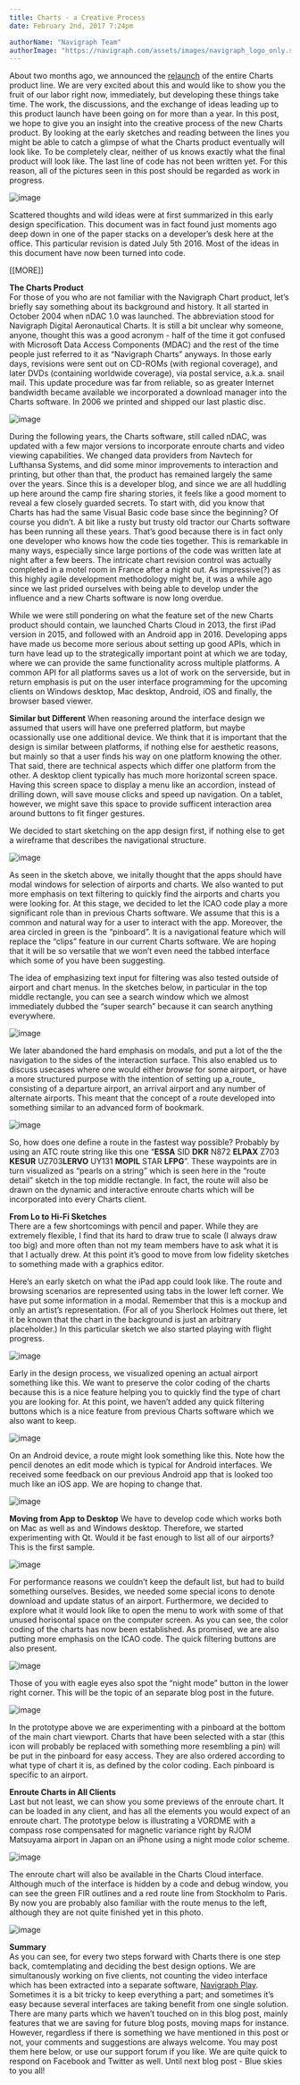 ```yaml
---
title: Charts - a Creative Process
date: February 2nd, 2017 7:24pm

authorName: "Navigraph Team"
authorImage: "https://navigraph.com/assets/images/navigraph_logo_only.svg"
---
```


 About two months ago, we announced the [relaunch](http://blog.navigraph.com/post/153344256881/uncovering-next-version-of-charts) of the entire Charts product line. We are very excited about this and would like to show you the fruit of our labor right now, immediately, but developing these things take time. The work, the discussions, and the exchange of ideas leading up to this product launch have been going on for more than a year. In this post, we hope to give you an insight into the creative process of the new Charts product. By looking at the early sketches and reading between the lines you might be able to catch a glimpse of what the Charts product eventually will look like. To be completely clear, neither of us knows exactly what the final product will look like. The last line of code has not been written yet. For this reason, all of the pictures seen in this post should be regarded as work in progress.

![image](/media/156722731241_0.jpg) 

 Scattered thoughts and wild ideas were at first summarized in this early design specification. This document was in fact found just moments ago deep down in one of the paper stacks on a developer’s desk here at the office. This particular revision is dated July 5th 2016\. Most of the ideas in this document have now been turned into code.

 \[\[MORE\]\]

**The Charts Product**  
For those of you who are not familiar with the Navigraph Chart product, let’s briefly say something about its background and history. It all started in October 2004 when nDAC 1.0 was launched. The abbreviation stood for Navigraph Digital Aeronautical Charts. It is still a bit unclear why someone, anyone, thought this was a good acronym - half of the time it got confused with Microsoft Data Access Components (MDAC) and the rest of the time people just referred to it as “Navigraph Charts” anyways. In those early days, revisions were sent out on CD-ROMs (with regional coverage), and later DVDs (containing worldwide coverage), via postal service, a.k.a. snail mail. This update procedure was far from reliable, so as greater Internet bandwidth became available we incorporated a download manager into the Charts software. In 2006 we printed and shipped our last plastic disc.

![image](/media/156722731241_1.jpg) 

  
 During the following years, the Charts software, still called nDAC, was updated with a few major versions to incorporate enroute charts and video viewing capabilities. We changed data providers from Navtech for Lufthansa Systems, and did some minor improvements to interaction and printing, but other than that, the product has remained largely the same over the years. Since this is a developer blog, and since we are all huddling up here around the camp fire sharing stories, it feels like a good moment to reveal a few closely guarded secrets. To start with, did you know that Charts has had the same Visual Basic code base since the beginning? Of course you didn’t. A bit like a rusty but trusty old tractor our Charts software has been running all these years. That’s good because there is in fact only one developer who knows how the code ties together. This is remarkable in many ways, especially since large portions of the code was written late at night after a few beers. The intricate chart revision control was actually completed in a motel room in France after a night out. As impressive(?) as this highly agile development methodology might be, it was a while ago since we last prided ourselves with being able to develop under the influence and a new Charts software is now long overdue.

 While we were still pondering on what the feature set of the new Charts product should contain, we launched Charts Cloud in 2013, the first iPad version in 2015, and followed with an Android app in 2016\. Developing apps have made us become more serious about setting up good APIs, which in turn have lead up to the strategically important point at which we are today, where we can provide the same functionality across multiple platforms. A common API for all platforms saves us a lot of work on the serverside, but in return emphasis is put on the user interface programming for the upcoming clients on Windows desktop, Mac desktop, Android, iOS and finally, the browser based viewer.

**Similar but Different** 
When reasoning around the interface design we assumed that users will have one preferred platform, but maybe ocassionally use one additional device. We think that it is important that the design is similar between platforms, if nothing else for aesthetic reasons, but mainly so that a user finds his way on one platform knowing the other. That said, there are technical aspects which differ one platform from the other. A desktop client typically has much more horizontal screen space. Having this screen space to display a menu like an accordion, instead of drilling down, will save mouse clicks and speed up navigation. On a tablet, however, we might save this space to provide sufficent interaction area around buttons to fit finger gestures. 

 We decided to start sketching on the app design first, if nothing else to get a wireframe that describes the navigational structure.

![image](/media/156722731241_2.jpg) 

 As seen in the sketch above, we initally thought that the apps should have modal windows for selection of airports and charts. We also wanted to put more emphasis on text filtering to quickly find the airports and charts you were looking for. At this stage, we decided to let the ICAO code play a more significant role than in previous Charts software. We assume that this is a common and natural way for a user to interact with the app. Moreover, the area circled in green is the “pinboard”. It is a navigational feature which will replace the “clips” feature in our current Charts software. We are hoping that it will be so versatile that we won’t even need the tabbed interface which some of you have been suggesting.

 The idea of emphasizing text input for filtering was also tested outside of airport and chart menus. In the sketches below, in particular in the top middle rectangle, you can see a search window which we almost immediately dubbed the “super search” because it can search anything everywhere.

![image](/media/156722731241_3.png) 

 We later abandoned the hard emphasis on modals, and put a lot of the the navigation to the sides of the interaction surface. This also enabled us to discuss usecases where one would either _browse_ for some airport, or have a more structured purpose with the intention of setting up a_route_ consisting of a departure airport, an arrival airport and any number of alternate airports. This meant that the concept of a route developed into something similar to an advanced form of bookmark.  

![image](/media/156722731241_4.png) 

 So, how does one define a route in the fastest way possible? Probably by using an ATC route string like this one “**ESSA** SID **DKR** N872 **ELPAX** Z703 **KESUR** UZ703**LERVO** UY131 **MOPIL** STAR **LFPG**”. These waypoints are in turn visualized as “pearls on a string” which is seen here in the “route detail” sketch in the top middle rectangle. In fact, the route will also be drawn on the dynamic and interactive enroute charts which will be incorporated into every Charts client. 

**From Lo to Hi-Fi Sketches**  
There are a few shortcomings with pencil and paper. While they are extremely flexible, I find that its hard to draw true to scale (I always draw too big) and more often than not my team members have to ask what it is that I actually drew. At this point it’s good to move from low fidelity sketches to something made with a graphics editor.

 Here’s an early sketch on what the iPad app could look like. The route and browsing scenarios are represented using tabs in the lower left corner. We have put some information in a modal. Remember that this is a mockup and only an artist’s representation. (For all of you Sherlock Holmes out there, let it be known that the chart in the background is just an arbitrary placeholder.) In this particular sketch we also started playing with flight progress.

![image](/media/156722731241_5.png) 

 Early in the design process, we visualized opening an actual airport something like this. We want to preserve the color coding of the charts because this is a nice feature helping you to quickly find the type of chart you are looking for. At this point, we haven’t added any quick filtering buttons which is a nice feature from previous Charts software which we also want to keep.

![image](/media/156722731241_6.png) 

 On an Android device, a route might look something like this. Note how the pencil denotes an edit mode which is typical for Android interfaces. We received some feedback on our previous Android app that is looked too much like an iOS app. We are hoping to change that.

![image](/media/156722731241_7.png) 

**Moving from App to Desktop** 
We have to develop code which works both on Mac as well as and Windows desktop. Therefore, we started experimenting with Qt. Would it be fast enough to list all of our airports? This is the first sample. 

![image](/media/156722731241_8.png) 

 For performance reasons we couldn’t keep the default list, but had to build something ourselves. Besides, we needed some special icons to denote download and update status of an airport. Furthermore, we decided to explore what it would look like to open the menu to work with some of that unused horisontal space on the computer screen. As you can see, the color coding of the charts has now been established. As promised, we are also putting more emphasis on the ICAO code. The quick filtering buttons are also present.  

![image](/media/156722731241_9.png) 

 Those of you with eagle eyes also spot the “night mode” button in the lower right corner. This will be the topic of an separate blog post in the future.

![image](/media/156722731241_10.png) 

 In the prototype above we are experimenting with a pinboard at the bottom of the main chart viewport. Charts that have been selected with a star (this icon will probably be replaced with something more resembling a pin) will be put in the pinboard for easy access. They are also ordered according to what type of chart it is, as defined by the color coding. Each pinboard is specific to an airport. 

**Enroute Charts in All Clients**  
Last but not least, we can show you some previews of the enroute chart. It can be loaded in any client, and has all the elements you would expect of an enroute chart. The prototype below is illustrating a VORDME with a compass rose compensated for magnetic variance right by RJOM Matsuyama airport in Japan on an iPhone using a night mode color scheme.

![image](/media/156722731241_11.jpg) 

 The enroute chart will also be available in the Charts Cloud interface. Although much of the interface is hidden by a code and debug window, you can see the green FIR outlines and a red route line from Stockholm to Paris. By now you are probably also familiar with the route menus to the left, although they are not quite finished yet in this photo.

![image](/media/156722731241_12.jpg) 

**Summary**  
As you can see, for every two steps forward with Charts there is one step back, comtemplating and deciding the best design options. We are simultanously working on five clients, not counting the video interface which has been extracted into a separate software, [Navigraph Play](http://blog.navigraph.com/post/154164840476/navigraph-play-a-video-on-demand-service-for). Sometimes it is a bit tricky to keep everything a part; and sometimes it’s easy because several interfaces are taking benefit from one single solution. There are many parts which we haven’t touched on in this blog post, mainly features that we are saving for future blog posts, moving maps for instance. However, regardless if there is something we have mentioned in this post or not, your comments and suggestions are always welcome. You may post them here below, or use our support forum if you like. We are quite quick to respond on Facebook and Twitter as well. Until next blog post - Blue skies to you all!